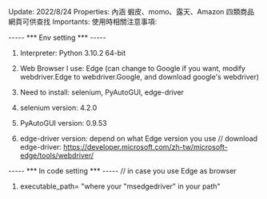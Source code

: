 Update: 2022/8/24
Properties: 內涵 蝦皮、momo、露天、Amazon 四類商品網頁可供查找
Importants: 使用時相關注意事項:

----- *** Env setting *** -----

1. Interpreter: Python 3.10.2 64-bit

2. Web Browser I use: Edge (can change to Google if you want, modify webdriver.Edge to webdriver.Google, and download google's webdriver)

3. Need to install: selenium, PyAutoGUI, edge-driver 

4. selenium version: 4.2.0

5. PyAutoGUI version: 0.9.53

6. edge-driver version: depend on what Edge version you use
// download edge-driver: https://developer.microsoft.com/zh-tw/microsoft-edge/tools/webdriver/

----- *** In code setting *** -----
// in case you use Edge as browser

1. executable_path= "where your "msedgedriver" in your path"
